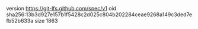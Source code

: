 version https://git-lfs.github.com/spec/v1
oid sha256:13b3d927e157b1f5428c2d025c804b202284ceae9268a149c3ded7efb52b633a
size 1863
